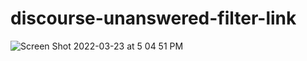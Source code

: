# discourse-unanswered-filter-link

![Screen Shot 2022-03-23 at 5 04 51 PM](https://user-images.githubusercontent.com/1681963/159795492-439da445-10df-41a5-a11c-c7100767efdb.png)
